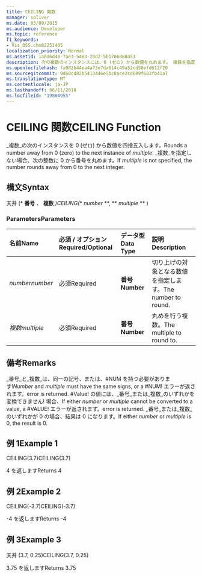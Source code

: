 ```yaml
---
title: CEILING 関数
manager: soliver
ms.date: 03/09/2015
ms.audience: Developer
ms.topic: reference
f1_keywords:
- Vis_DSS.chm82251405
localization_priority: Normal
ms.assetid: 1a8d6d48-7ae3-5483-28d2-5b1706088a53
description: 次の複数のインスタンスには、0 (ゼロ) から数値を丸めます。 複数を指定しない場合、次の整数を 0 から数に丸めます。
ms.openlocfilehash: fa982b44ea4a73e7da614c49a52cd50efd612f20
ms.sourcegitcommit: 9d60cd82b5413446e5bc8ace2cd689f683fb41a7
ms.translationtype: MT
ms.contentlocale: ja-JP
ms.lasthandoff: 06/11/2018
ms.locfileid: "19804955"
---
```

# <a name="ceiling-function"></a><span data-ttu-id="fd616-104">CEILING 関数</span><span class="sxs-lookup"><span data-stu-id="fd616-104">CEILING Function</span></span>

<span data-ttu-id="fd616-105">_複数_の次のインスタンスを 0 (ゼロ) から数値を四捨五入します。</span><span class="sxs-lookup"><span data-stu-id="fd616-105">Rounds a number away from 0 (zero) to the next instance of  _multiple_.</span></span> <span data-ttu-id="fd616-106">_複数_を指定しない場合、次の整数に 0 から番号を丸めます。</span><span class="sxs-lookup"><span data-stu-id="fd616-106">If  _multiple_ is not specified, the number rounds away from 0 to the next integer.</span></span> 
  
## <a name="syntax"></a><span data-ttu-id="fd616-107">構文</span><span class="sxs-lookup"><span data-stu-id="fd616-107">Syntax</span></span>

<span data-ttu-id="fd616-108">天井 (* **番号** *、* **複数** *)</span><span class="sxs-lookup"><span data-stu-id="fd616-108">CEILING(** *number* **, ** *multiple* ** )</span></span> 
  
### <a name="parameters"></a><span data-ttu-id="fd616-109">Parameters</span><span class="sxs-lookup"><span data-stu-id="fd616-109">Parameters</span></span>

|<span data-ttu-id="fd616-110">**名前**</span><span class="sxs-lookup"><span data-stu-id="fd616-110">**Name**</span></span>|<span data-ttu-id="fd616-111">**必須 / オプション**</span><span class="sxs-lookup"><span data-stu-id="fd616-111">**Required/Optional**</span></span>|<span data-ttu-id="fd616-112">**データ型**</span><span class="sxs-lookup"><span data-stu-id="fd616-112">**Data Type**</span></span>|<span data-ttu-id="fd616-113">**説明**</span><span class="sxs-lookup"><span data-stu-id="fd616-113">**Description**</span></span>|
|:-----|:-----|:-----|:-----|
| <span data-ttu-id="fd616-114">_number_</span><span class="sxs-lookup"><span data-stu-id="fd616-114">_number_</span></span> <br/> |<span data-ttu-id="fd616-115">必須</span><span class="sxs-lookup"><span data-stu-id="fd616-115">Required</span></span>  <br/> |<span data-ttu-id="fd616-116">**番号**</span><span class="sxs-lookup"><span data-stu-id="fd616-116">**Number**</span></span> <br/> |<span data-ttu-id="fd616-117">切り上げの対象となる数値を指定します。</span><span class="sxs-lookup"><span data-stu-id="fd616-117">The number to round.</span></span>  <br/> |
| <span data-ttu-id="fd616-118">_複数_</span><span class="sxs-lookup"><span data-stu-id="fd616-118">_multiple_</span></span> <br/> |<span data-ttu-id="fd616-119">必須</span><span class="sxs-lookup"><span data-stu-id="fd616-119">Required</span></span>  <br/> |<span data-ttu-id="fd616-120">**番号**</span><span class="sxs-lookup"><span data-stu-id="fd616-120">**Number**</span></span> <br/> |<span data-ttu-id="fd616-121">丸めを行う複数。</span><span class="sxs-lookup"><span data-stu-id="fd616-121">The multiple to round to.</span></span>  <br/> |
   
## <a name="remarks"></a><span data-ttu-id="fd616-122">備考</span><span class="sxs-lookup"><span data-stu-id="fd616-122">Remarks</span></span>

 <span data-ttu-id="fd616-123">_番号_と_複数_は、同一の記号、または、#NUM を持つ必要があります!</span><span class="sxs-lookup"><span data-stu-id="fd616-123">_Number_ and  _multiple_ must have the same signs, or a #NUM!</span></span> <span data-ttu-id="fd616-124">エラーが返されます。</span><span class="sxs-lookup"><span data-stu-id="fd616-124">error is returned.</span></span> <span data-ttu-id="fd616-125">#Value! の値には、_番号_または_複数_のいずれかを変換できません! 場合、</span><span class="sxs-lookup"><span data-stu-id="fd616-125">If either  _number_ or  _multiple_ cannot be converted to a value, a #VALUE!</span></span> <span data-ttu-id="fd616-126">エラーが返されます。</span><span class="sxs-lookup"><span data-stu-id="fd616-126">error is returned.</span></span> <span data-ttu-id="fd616-127">_番号_または_複数_のいずれかが 0 の場合、結果は 0 になります。</span><span class="sxs-lookup"><span data-stu-id="fd616-127">If either  _number_ or  _multiple_ is 0, the result is 0.</span></span> 
  
## <a name="example-1"></a><span data-ttu-id="fd616-128">例 1</span><span class="sxs-lookup"><span data-stu-id="fd616-128">Example 1</span></span>

<span data-ttu-id="fd616-129">CEILING(3.7)</span><span class="sxs-lookup"><span data-stu-id="fd616-129">CEILING(3.7)</span></span>
  
<span data-ttu-id="fd616-130">4 を返します</span><span class="sxs-lookup"><span data-stu-id="fd616-130">Returns 4</span></span>
  
## <a name="example-2"></a><span data-ttu-id="fd616-131">例 2</span><span class="sxs-lookup"><span data-stu-id="fd616-131">Example 2</span></span>

<span data-ttu-id="fd616-132">CEILING(-3.7)</span><span class="sxs-lookup"><span data-stu-id="fd616-132">CEILING(-3.7)</span></span>
  
<span data-ttu-id="fd616-133">-4 を返します</span><span class="sxs-lookup"><span data-stu-id="fd616-133">Returns -4</span></span>
  
## <a name="example-3"></a><span data-ttu-id="fd616-134">例 3</span><span class="sxs-lookup"><span data-stu-id="fd616-134">Example 3</span></span>

<span data-ttu-id="fd616-135">天井 (3.7, 0.25)</span><span class="sxs-lookup"><span data-stu-id="fd616-135">CEILING(3.7, 0.25)</span></span>
  
<span data-ttu-id="fd616-136">3.75 を返します</span><span class="sxs-lookup"><span data-stu-id="fd616-136">Returns 3.75</span></span>
  

